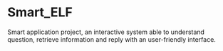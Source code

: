 # Smart_ELF
Smart application project, an interactive system able to understand question, retrieve information and reply with an user-friendly interface.
